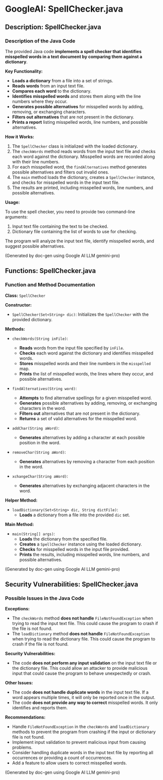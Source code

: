 
# GoogleAI: SpellChecker.java

## Description: SpellChecker.java
### Description of the Java Code

The provided Java code **implements a spell checker that identifies misspelled words in a text document by comparing them against a dictionary**.

**Key Functionality:**

- **Loads a dictionary** from a file into a set of strings.
- **Reads words** from an input text file.
- **Compares each word** to the dictionary.
- **Identifies misspelled words** and stores them along with the line numbers where they occur.
- **Generates possible alternatives** for misspelled words by adding, removing, or exchanging characters.
- **Filters out alternatives** that are not present in the dictionary.
- **Prints a report** listing misspelled words, line numbers, and possible alternatives.

**How it Works:**

1. The `SpellChecker` class is initialized with the loaded dictionary.
2. The `checkWords` method reads words from the input text file and checks each word against the dictionary. Misspelled words are recorded along with their line numbers.
3. For each misspelled word, the `findAlternatives` method generates possible alternatives and filters out invalid ones.
4. The `main` method loads the dictionary, creates a `SpellChecker` instance, and checks for misspelled words in the input text file.
5. The results are printed, including misspelled words, line numbers, and possible alternatives.

**Usage:**

To use the spell checker, you need to provide two command-line arguments:

1. Input text file containing the text to be checked.
2. Dictionary file containing the list of words to use for checking.

The program will analyze the input text file, identify misspelled words, and suggest possible alternatives.

(Generated by doc-gen using Google AI LLM gemini-pro)

## Functions: SpellChecker.java
### Function and Method Documentation

**Class:** `SpellChecker`

**Constructor:**

- `SpellChecker(Set<String> dic)`: Initializes the `SpellChecker` with the provided dictionary.

**Methods:**

- `checkWords(String inFile)`:
   - **Reads** words from the input file specified by `inFile`.
   - **Checks** each word against the dictionary and identifies misspelled words.
   - **Stores** misspelled words and their line numbers in the `misspelled` map.
   - **Prints** the list of misspelled words, the lines where they occur, and possible alternatives.

- `findAlternatives(String word)`:
   - **Attempts** to find alternative spellings for a given misspelled word.
   - **Generates** possible alternatives by adding, removing, or exchanging characters in the word.
   - **Filters out** alternatives that are not present in the dictionary.
   - **Returns** a set of valid alternatives for the misspelled word.

- `addChar(String aWord)`:
   - **Generates** alternatives by adding a character at each possible position in the word.

- `removeChar(String aWord)`:
   - **Generates** alternatives by removing a character from each position in the word.

- `xchangeChar(String aWord)`:
   - **Generates** alternatives by exchanging adjacent characters in the word.

**Helper Method:**

- `loadDictionary(Set<String> dic, String dictFile)`:
   - **Loads** a dictionary from a file into the provided `dic` set.

**Main Method:**

- `main(String[] args)`:
   - **Loads** the dictionary from the specified file.
   - **Creates** a `SpellChecker` instance using the loaded dictionary.
   - **Checks** for misspelled words in the input file provided.
   - **Prints** the results, including misspelled words, line numbers, and possible alternatives.

(Generated by doc-gen using Google AI LLM gemini-pro)

## Security Vulnerabilities: SpellChecker.java
### Possible Issues in the Java Code

**Exceptions:**

- The `checkWords` method **does not handle** `FileNotFoundException` when trying to read the input text file. This could cause the program to crash if the file is not found.
- The `loadDictionary` method **does not handle** `FileNotFoundException` when trying to read the dictionary file. This could cause the program to crash if the file is not found.

**Security Vulnerabilities:**

- The code **does not perform any input validation** on the input text file or the dictionary file. This could allow an attacker to provide malicious input that could cause the program to behave unexpectedly or crash.

**Other Issues:**

- The code **does not handle duplicate words** in the input text file. If a word appears multiple times, it will only be reported once in the output.
- The code **does not provide any way to correct** misspelled words. It only identifies and reports them.

**Recommendations:**

- Handle `FileNotFoundException` in the `checkWords` and `loadDictionary` methods to prevent the program from crashing if the input or dictionary file is not found.
- Implement input validation to prevent malicious input from causing problems.
- Consider handling duplicate words in the input text file by reporting all occurrences or providing a count of occurrences.
- Add a feature to allow users to correct misspelled words.

(Generated by doc-gen using Google AI LLM gemini-pro)
